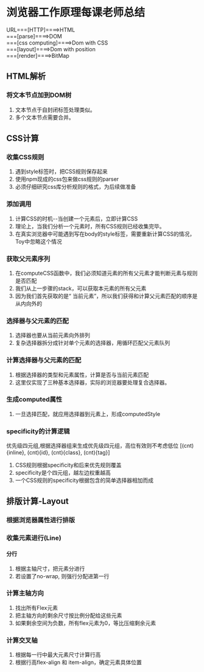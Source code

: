 # 浏览器工作原理每课老师总结
URL===[HTTP]====>HTML   
===[parse]====>DOM  
===[css computing]====>Dom with CSS  
===[layout]====>Dom with position  
===[render]====>BitMap  

## HTML解析

### 将文本节点加到DOM树
1. 文本节点于自封闭标签处理类似。
2. 多个文本节点需要合并。

## CSS计算

### 收集CSS规则
1. 遇到style标签时，把CSS规则保存起来
2. 使用npm现成的css包来做css规则的parser
3. 必须仔细研究css库分析规则的格式，为后续做准备

### 添加调用
1. 计算CSS的时机--当创建一个元素后，立即计算CSS
2. 理论上，当我们分析一个元素时，所有CSS规则已经收集完毕。
3. 在真实浏览器中可能遇到写在body的style标签，需要重新计算CSS的情况，Toy中忽略这个情况

### 获取父元素序列
1. 在computeCSS函数中，我们必须知道元素的所有父元素才能判断元素与规则是否匹配
2. 我们从上一步骤的stack，可以获取本元素的所有父元素
3. 因为我们首先获取的是“ 当前元素”，所以我们获得和计算父元素匹配的顺序是从内向外的

### 选择器与父元素的匹配
1. 选择器也要从当前元素向外排列
2. 复杂选择器拆分成针对单个元素的选择器，用循环匹配父元素队列   

### 计算选择器与父元素的匹配
1. 根据选择器的类型和元素属性，计算是否与当前元素匹配
2. 这里仅实现了三种基本选择器，实际的浏览器要处理复合选择器。

### 生成computed属性
1. 一旦选择匹配，就应用选择器到元素上，形成computedStyle

### specificity的计算逻辑
优先级四元组,根据选择器组来生成优先级四元组，高位有效则不考虑低位
[(cnt){inline}, (cnt){id}, (cnt){class}, (cnt){tag}]

1. CSS规则根据specificity和后来优先规则覆盖
2. specificity是个四元组，越左边权重越高
3. 一个CSS规则的specificity根据包含的简单选择器相加而成

## 排版计算-Layout
### 根据浏览器属性进行排版
### 收集元素进行(Line)
#### 分行
1. 根据主轴尺寸，把元素分进行
2. 若设置了no-wrap, 则强行分配进第一行

### 计算主轴方向
1. 找出所有Flex元素
2. 把主轴方向的剩余尺寸按比例分配给这些元素
3. 如果剩余空间为负数，所有flex元素为0，等比压缩剩余元素

### 计算交叉轴
1. 根据每一行中最大元素尺寸计算行高
2. 根据行高flex-align 和 item-align，确定元素具体位置
